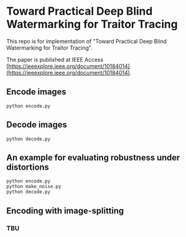# Toward Practical Deep Blind Watermarking for Traitor Tracing
This repo is for implementation of "Toward Practical Deep Blind Watermarking for Traitor Tracing".

The paper is published at IEEE Access [https://ieeexplore.ieee.org/document/10184014](https://ieeexplore.ieee.org/document/10184014).

## Encode images
```
python encode.py
```

## Decode images
```
python decode.py
```

## An example for evaluating robustness under distortions

```
python encode.py
python make_noise.py
python decode.py
```

## Encoding with image-splitting
### TBU
